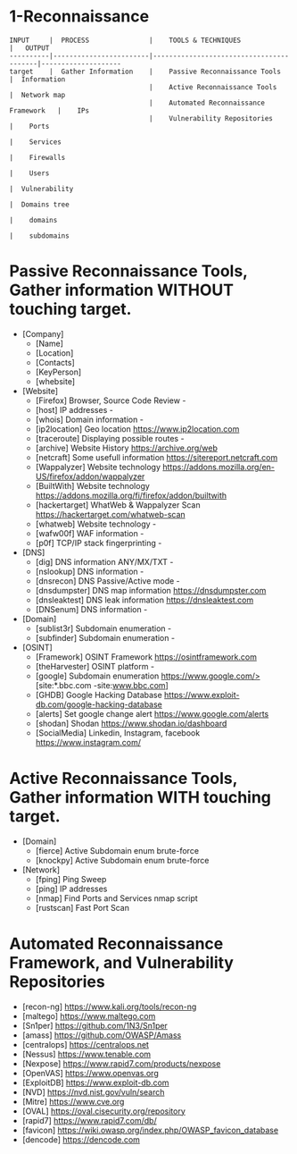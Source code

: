 
# 1-Reconnaissance

```
INPUT     |  PROCESS               |    TOOLS & TECHNIQUES                   |   OUTPUT
----------|------------------------|-----------------------------------------|--------------------
target    |  Gather Information    |    Passive Reconnaissance Tools         |  Information
                                   |    Active Reconnaissance Tools          |  Network map
                                   |    Automated Reconnaissance Framework   |    IPs
                                   |    Vulnerability Repositories           |    Ports
                                                                             |    Services
                                                                             |    Firewalls
                                                                             |    Users
                                                                             |  Vulnerability
                                                                             |  Domains tree
                                                                             |    domains
                                                                             |    subdomains
```
                                                                                               


# Passive Reconnaissance Tools, Gather information WITHOUT touching target.
- [Company]         
     - [Name]
     - [Location]
     - [Contacts]
     - [KeyPerson]
     - [whebsite]     
- [Website]
     - [Firefox]         Browser, Source Code Review        -
     - [host]            IP addresses                       -
     - [whois]           Domain information                 -
     - [ip2location]     Geo location                       https://www.ip2location.com
     - [traceroute]      Displaying possible routes         -
     - [archive]         Website History                    https://archive.org/web     
     - [netcraft]        Some usefull information           https://sitereport.netcraft.com
     - [Wappalyzer]      Website technology                 https://addons.mozilla.org/en-US/firefox/addon/wappalyzer
     - [BuiltWith]       Website technology                 https://addons.mozilla.org/fi/firefox/addon/builtwith
     - [hackertarget]    WhatWeb & Wappalyzer Scan          https://hackertarget.com/whatweb-scan
     - [whatweb]         Website technology                 -
     - [wafw00f]         WAF information                    -
     - [p0f]             TCP/IP stack fingerprinting        -
- [DNS]
     - [dig]             DNS information ANY/MX/TXT         -
     - [nslookup]        DNS information                    -
     - [dnsrecon]        DNS Passive/Active mode            -
     - [dnsdumpster]     DNS map information                https://dnsdumpster.com
     - [dnsleaktest]     DNS leak information               https://dnsleaktest.com     
     - [DNSenum]         DNS information                    -
- [Domain]
     - [sublist3r]       Subdomain enumeration              -
     - [subfinder]       Subdomain enumeration              -
- [OSINT]
     - [Framework]       OSINT Framework                    https://osintframework.com
     - [theHarvester]    OSINT platform                     -
     - [google]          Subdomain enumeration              https://www.google.com/> [site:*.bbc.com -site:www.bbc.com]
     - [GHDB]            Google Hacking Database            https://www.exploit-db.com/google-hacking-database
     - [alerts]          Set google change alert            https://www.google.com/alerts
     - [shodan]          Shodan                             https://www.shodan.io/dashboard
     - [SocialMedia]     Linkedin, Instagram, facebook      https://www.instagram.com/


# Active Reconnaissance Tools, Gather information WITH touching target.
- [Domain]
     - [fierce]          Active Subdomain enum brute-force   
     - [knockpy]         Active Subdomain enum brute-force
- [Network]
     - [fping]           Ping Sweep                          
     - [ping]            IP addresses                             
     - [nmap]            Find Ports and Services            nmap script
     - [rustscan]        Fast Port Scan

# Automated Reconnaissance Framework, and Vulnerability Repositories
- [recon-ng]                https://www.kali.org/tools/recon-ng
- [maltego]                 https://www.maltego.com
- [Sn1per]                  https://github.com/1N3/Sn1per
- [amass]                   https://github.com/OWASP/Amass
- [centralops]              https://centralops.net
- [Nessus]                  https://www.tenable.com
- [Nexpose]                 https://www.rapid7.com/products/nexpose
- [OpenVAS]                 https://www.openvas.org
- [ExploitDB]               https://www.exploit-db.com
- [NVD]                     https://nvd.nist.gov/vuln/search
- [Mitre]                   https://www.cve.org
- [OVAL]                    https://oval.cisecurity.org/repository
- [rapid7]                  https://www.rapid7.com/db/
- [favicon]                 https://wiki.owasp.org/index.php/OWASP_favicon_database
- [dencode]                 https://dencode.com
